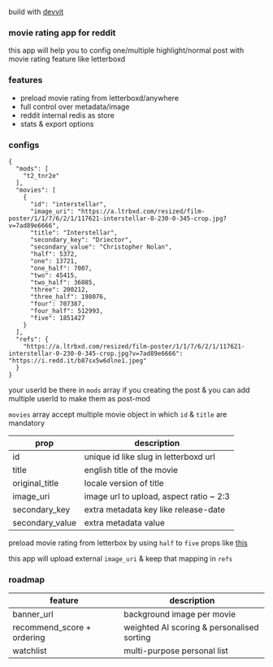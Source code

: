 build with [devvit](https://developers.reddit.com)

### movie rating app for reddit 

this app will help you to config one/multiple highlight/normal post with movie rating feature like letterboxd

### features

* preload movie rating from letterboxd/anywhere
* full control over metadata/image
* reddit internal redis as store
* stats & export options

### configs

```
{
  "mods": [
    "t2_tnr2e"
  ],
  "movies": [
    {
      "id": "interstellar",
      "image_uri": "https://a.ltrbxd.com/resized/film-poster/1/1/7/6/2/1/117621-interstellar-0-230-0-345-crop.jpg?v=7ad89e6666",
      "title": "Interstellar",
      "secondary_key": "Driector",
      "secondary_value": "Christopher Nolan",
      "half": 5372,
      "one": 13721,
      "one_half": 7007,
      "two": 45415,
      "two_half": 36085,
      "three": 200212,
      "three_half": 198076,
      "four": 707387,
      "four_half": 512993,
      "five": 1851427
    }
  ],
  "refs": {
    "https://a.ltrbxd.com/resized/film-poster/1/1/7/6/2/1/117621-interstellar-0-230-0-345-crop.jpg?v=7ad89e6666": "https://i.redd.it/b87sx5w6dlne1.jpeg"
  }
}
```

your userId be there in `mods` array if you creating the post & you can add multiple userId to make them as post-mod

`movies` array accept multiple movie object in which `id` & `title` are mandatory


| prop | description |
|-|-|
| id | unique id like slug in letterboxd url |
| title | english title of the movie |
| original_title | locale version of title |
| image_uri | image url to upload, aspect ratio ~ 2:3  |
| secondary_key | extra metadata key like release-date |
| secondary_value | extra metadata value |


preload movie rating from letterbox by using `half` to `five` props like [this](https://github.com/hedcet/boxoffice-server/blob/main/ml-movies.json)

this app will upload external `image_uri` & keep that mapping in `refs`

### roadmap

| feature | description |
|-|-|
| banner_url | background image per movie |
| recommend_score + ordering | weighted AI scoring & personalised sorting |
| watchlist | multi-purpose personal list |

